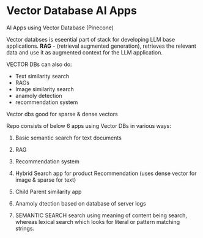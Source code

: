 # Vector Database AI Apps
AI Apps using Vector Database
(Pinecone)

Vector databses is eseential part of stack for developing LLM base applications. 
**RAG** - (retrieval augmented generation), retrieves the relevant data and use it as augmented context for the LLM application.

VECTOR DBs can also do:
- Text similarity search
- RAGs
- Image similarity search
- anamoly detection
- recommendation system

Vector dbs good for sparse & dense vectors

Repo consists of below 6 apps using Vector DBs in various ways: 
1) Basic semantic search for text documents
2) RAG
3) Recommendation system
4) Hybrid Search app for product Recommendation (uses dense vector for image & sparse for text)
5) Child Parent similarity app
6) Anamoly dtection based on database of server logs
 

1) SEMANTIC SEARCH
search using meaning of content being search, whereas lexical search which looks for literal or pattern matching strings. 


